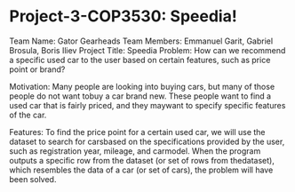 # Project-3-COP3530: Speedia!

Team Name: ​Gator Gearheads
Team Members: ​Emmanuel Garit, Gabriel Brosula, Boris Iliev
Project Title: ​Speedia
Problem: ​How can we recommend a specific used car to the user based on certain features, such as price point or brand?

Motivation: ​Many people are looking into buying cars, but many of those people do not want tobuy a car brand new. These people want to find a used car that is fairly priced, and they maywant to specify specific features of the car.

Features: ​To find the price point for a certain used car, we will use the dataset to search for carsbased on the specifications provided by the user, such as registration year, mileage, and carmodel. When the program outputs a specific row from the dataset (or set of rows from thedataset), which resembles the data of a car (or set of cars), the problem will have been solved.
